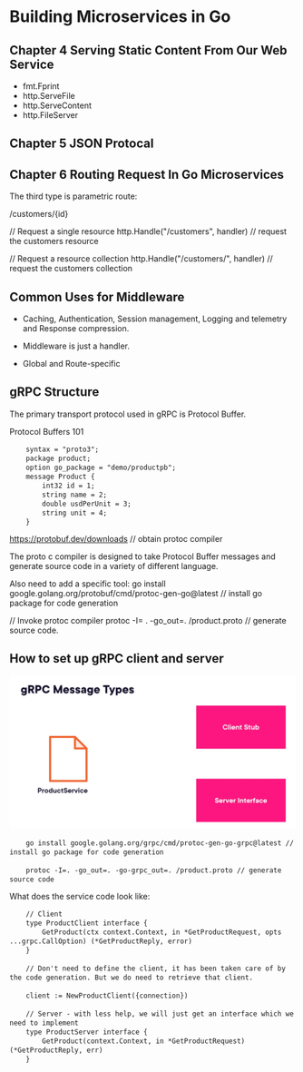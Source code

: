 # Building Microservices in Go

## Chapter 4 Serving Static Content From Our Web Service

- fmt.Fprint
- http.ServeFile
- http.ServeContent
- http.FileServer

## Chapter 5 JSON Protocal

## Chapter 6 Routing Request In Go Microservices

The third type is parametric route: 

/customers/{id}

// Request a single resource 
http.Handle("/customers", handler) // request the customers resource


// Request a resource collection
http.Handle("/customers/", handler) // request the customers collection


## Common Uses for Middleware

- Caching, Authentication, Session management, Logging and telemetry and Response compression.

- Middleware is just a handler. 

- Global and Route-specific

## gRPC Structure

The primary transport protocol used in gRPC is Protocol Buffer. 


Protocol Buffers 101

        syntax = "proto3";
        package product; 
        option go_package = "demo/productpb";
        message Product {
            int32 id = 1; 
            string name = 2;
            double usdPerUnit = 3; 
            string unit = 4;
        }

https://protobuf.dev/downloads // obtain protoc compiler

The proto c compiler is designed to take Protocol Buffer messages and generate source code in a variety of different language. 

Also need to add a specific tool: go install google.golang.org/protobuf/cmd/protoc-gen-go@latest  // install go package for code generation


// Invoke protoc compiler
protoc -I= . -go_out=. /product.proto // generate source code. 

## How to set up gRPC client and server 
![service type](image.png)

        go install google.golang.org/grpc/cmd/protoc-gen-go-grpc@latest // install go package for code generation

        protoc -I=. -go_out=. -go-grpc_out=. /product.proto // generate source code

What does the service code look like: 

        // Client 
        type ProductClient interface {
            GetProduct(ctx context.Context, in *GetProductRequest, opts ...grpc.CallOption) (*GetProductReply, error)
        }

        // Don't need to define the client, it has been taken care of by the code generation. But we do need to retrieve that client.

        client := NewProductClient({connection})

        // Server - with less help, we will just get an interface which we need to implement
        type ProductServer interface {
            GetProduct(context.Context, in *GetProductRequest) (*GetProductReply, err)
        }
